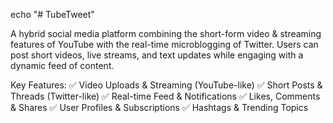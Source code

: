 echo "# TubeTweet"

A hybrid social media platform combining the short-form video & streaming features of YouTube with the real-time microblogging of Twitter. 
Users can post short videos, live streams, and text updates while engaging with a dynamic feed of content.

Key Features:
✅ Video Uploads & Streaming (YouTube-like)
✅ Short Posts & Threads (Twitter-like)
✅ Real-time Feed & Notifications
✅ Likes, Comments & Shares
✅ User Profiles & Subscriptions
✅ Hashtags & Trending Topics